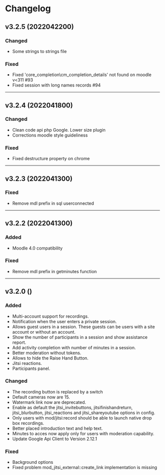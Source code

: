 # Changelog
## v3.2.5 (2022042200)
### Changed
 * Some strings to strings file
### Fixed
 * Fixed 'core_completion\cm_completion_details' not found on moodle v<311 #93
 * Fixed session with long names records #94

---

## v3.2.4 (2022041800)
### Changed
 * Clean code api php Google. Lower size plugin
 * Corrections moodle style guideliness
### Fixed
 * Fixed destructure property on chrome

---

## v3.2.3 (2022041300)
### Fixed
 * Remove mdl prefix in sql userconnected

---

## v3.2.2 (2022041300)
### Added
 * Moodle 4.0 compatibility
### Fixed
 * Remove mdl prefix in getminutes function

---

## v3.2.0 ()
### Added
* Multi-account support for recordings.
* Notification when the user enters a private session.
* Allows guest users in a session. These guests can be users with a site account or without an account.
* Show the number of participants in a session and show assistance report.
* Add activity completion with number of minutes in a session.
* Better moderation without tokens.
* Allows to hide the Raise Hand Button.
* Jitsi reactions.
* Participants panel.
### Changed
* The recording button is replaced by a switch
* Default cameras now are 15.
* Watermark link now are deprecated.
* Enable as default the jitsi_invitebuttons, jitsifinishandreturn, jitsi_blurbutton, jitsi_reactions and jitsi_shareyoutube options in config.
* Only users with mod/jitsi:record should be able to launch native drop box recordings.
* Better placed introduction text and help text.
* Minutes to acces now apply only for users with moderation capability.
* Update Google Api Client to Version 2.12.1
### Fixed
* Background options 
* Fixed problem mod_jitsi_external::create_link implementation is missing
